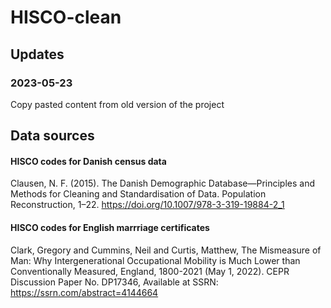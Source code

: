 # HISCO-clean


## Updates

### 2023-05-23 
Copy pasted content from old version of the project



## Data sources
#### HISCO codes for Danish census data
Clausen, N. F. (2015). The Danish Demographic Database—Principles and Methods for Cleaning and Standardisation
of Data. Population Reconstruction, 1–22. https://doi.org/10.1007/978-3-319-19884-2_1

#### HISCO codes for English marrriage certificates
Clark, Gregory and Cummins, Neil and Curtis, Matthew, The Mismeasure of Man: Why Intergenerational Occupational Mobility is Much Lower than Conventionally Measured, England, 1800-2021 (May 1, 2022). CEPR Discussion Paper No. DP17346, Available at SSRN: https://ssrn.com/abstract=4144664

